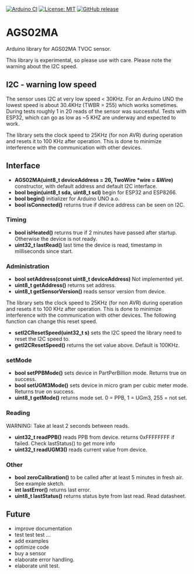 [![Arduino CI](https://github.com/RobTillaart/AGS02MA/workflows/Arduino%20CI/badge.svg)](https://github.com/marketplace/actions/arduino_ci)
[![License: MIT](https://img.shields.io/badge/license-MIT-green.svg)](https://github.com/RobTillaart/AGS02MA/blob/master/LICENSE)
[![GitHub release](https://img.shields.io/github/release/RobTillaart/AGS02MA.svg?maxAge=3600)](https://github.com/RobTillaart/AGS02MA/releases)

# AGS02MA

Arduino library for AGS02MA TVOC sensor. 

This library is experimental, so please use with care. 
Please note the warning about the I2C speed.


## I2C - warning low speed

The sensor uses I2C at very low speed < 30KHz. For an Arduino UNO the lowest speed is about 30.4KHz (TWBR = 255) which works sometimes. During tests roughly 1 in 20 reads of the sensor was successful.
Tests with ESP32, which can go as low as ~5 KHZ are underway and expected to work.

The library sets the clock speed to 25KHz (for non AVR) during operation and resets it to 100 KHz
after operation. This is done to minimize interference with the communication with other devices.

## Interface

- **AGS02MA(uint8_t deviceAddress = 26, TwoWire \*wire = &Wire)** constructor, with default address and default I2C interface.
- **bool begin(uint8_t sda, uint8_t scl)** begin for ESP32 and ESP8266.
- **bool begin()** initializer for Arduino UNO a.o.
- **bool isConnected()** returns true if device address can be seen on I2C.


### Timing

- **bool isHeated()** returns true if 2 minutes have passed after startup. 
Otherwise the device is not ready.
- **uint32_t lastRead()** last time the device is read, timestamp in milliseconds since start.


### Administration

- **bool setAddress(const uint8_t deviceAddress)** Not implemented yet.
- **uint8_t getAddress()** returns set address.
- **uint8_t getSensorVersion()** reads sensor version from device.

The library sets the clock speed to 25KHz (for non AVR) during operation and resets it to 100 KHz
after operation. This is done to minimize interference with the communication with other devices.
The following function can change this reset speed.

- **setI2CResetSpeed(uint32_t s)** sets the I2C speed the library need to reset the I2C speed to.
- **getI2CResetSpeed()** returns the set value above. Default is 100KHz.


### setMode

- **bool setPPBMode()** sets device in PartPerBillion mode. Returns true on success.
- **bool setUGM3Mode()** sets device in micro gram per cubic meter mode. Returns true on success.
- **uint8_t getMode()** returns mode set. 0 = PPB, 1 = UGm3, 255 = not set.


### Reading

WARNING: Take at least 2 seconds between reads.

- **uint32_t readPPB()** reads PPB from device. returns 0xFFFFFFFF if failed. 
Check lastStatus() to get more info
- **uint32_t readUGM3()** reads current value from device. 


### Other

- **bool zeroCalibration()** to be called after at least 5 minutes in fresh air. 
See example sketch. 
- **int lastError()** returns last error.
- **uint8_t lastStatus()** returns status byte from last read. Read datasheet.


## Future

- improve documentation
- test test test ...
- add examples
- optimize code 
- buy a sensor
- elaborate error handling.
- elaborate unit test.




